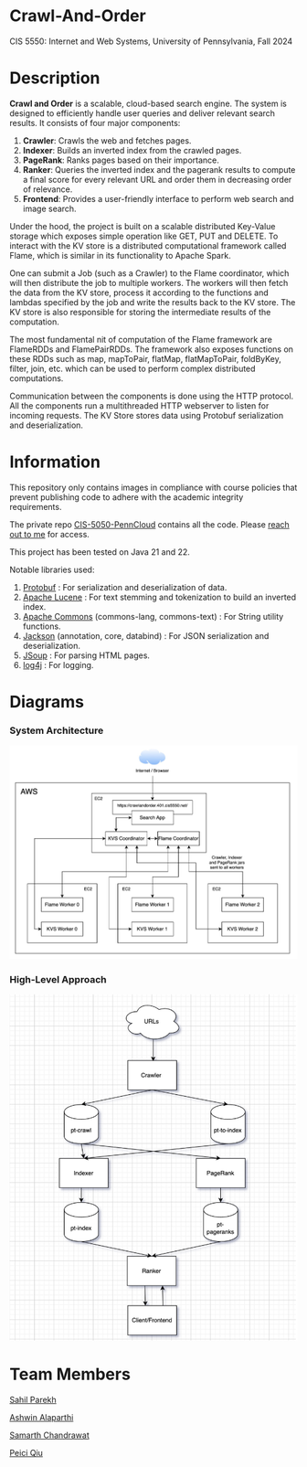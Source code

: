 # Crawl-And-Order

CIS 5550: Internet and Web Systems, University of Pennsylvania, Fall 2024

# Description

**Crawl and Order** is a scalable, cloud-based search engine. The system is designed to efficiently handle user queries
and deliver relevant search results. It consists of four major components:

1. **Crawler**: Crawls the web and fetches pages. <br />
2. **Indexer**: Builds an inverted index from the crawled pages. <br />
3. **PageRank**: Ranks pages based on their importance. <br />
4. **Ranker**: Queries the inverted index and the pagerank results to compute a final score for every relevant URL and order them in decreasing order of relevance. <br />
5. **Frontend**: Provides a user-friendly interface to perform web search and image search. <br />

Under the hood, the project is built on a scalable distributed Key-Value storage which exposes simple operation like GET, PUT and DELETE. To interact with the KV store is a distributed computational framework called Flame, which is similar in its functionality to Apache Spark.

One can submit a Job (such as a Crawler) to the Flame coordinator, which will then distribute the job to multiple workers. The workers will then fetch the data from the KV store, process it according to the functions and lambdas specified by the job and write the results back to the KV store. The KV store is also responsible for storing the intermediate results of the computation.

The most fundamental nit of computation of the Flame framework are FlameRDDs and FlamePairRDDs. The framework also exposes functions on these RDDs such as map, mapToPair, flatMap, flatMapToPair, foldByKey, filter, join, etc. which can be used to perform complex distributed computations.

Communication between the components is done using the HTTP protocol. All the components run a multithreaded HTTP webserver to listen for incoming requests. The KV Store stores data using Protobuf serialization and deserialization.

# Information

This repository only contains images in compliance with course policies that prevent publishing code to adhere with the academic integrity requirements.

The private repo [CIS-5050-PennCloud](https://github.com/sahilparekh08/CIS-5550-CrawlAndOrder) contains all the code. Please [reach out to me](mailto:sahilparekh08@gmail.com) for access.

This project has been tested on Java 21 and 22.

Notable libraries used:

1. [Protobuf](https://protobuf.dev/downloads/) : For serialization and deserialization of data.
2. [Apache Lucene](https://lucene.apache.org/core/downloads.html) : For text stemming and tokenization to build an inverted index.
3. [Apache Commons](https://commons.apache.org/downloads/index.html) (commons-lang, commons-text) : For String utility functions.
4. [Jackson](https://github.com/FasterXML/jackson-core) (annotation, core, databind) : For JSON serialization and deserialization.
5. [JSoup](https://jsoup.org/download) : For parsing HTML pages.
6. [log4j](https://logging.apache.org/log4j/2.x/download.html) : For logging.

# Diagrams

### System Architecture

![System Architecture](images/arch.jpg)

### High-Level Approach

![High Level Approach](images/high_level_approach.png)

# Team Members

[Sahil Parekh](https://www.linkedin.com/in/parekh-sahil/)

[Ashwin Alaparthi](https://www.linkedin.com/in/ashwinalaparthi/)

[Samarth Chandrawat](https://www.linkedin.com/in/samarthchandrawat/)

[Peici Qiu](https://www.linkedin.com/in/peici-qiu/)
